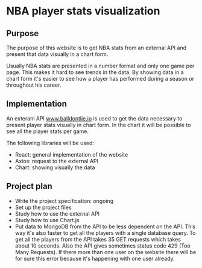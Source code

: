 # NBA player stats visualization

## Purpose

The purpose of this website is to get NBA stats from an external API and present that data
visually in a chart form.

Usually NBA stats are presented in a number format and only one game per page.
This makes it hard to see trends in the data. By showing data in a chart form
it's easier to see how a player has performed during a season or throughout his career.

## Implementation

An exteranl API www.balldontlie.io is used to get the data necessary to present player
stats visually in chart form. In the chart it will be possible to see all the player stats
per game.

The following libraries will be used:
 - React: general implementation of the website
 - Axios: request to the external API
 - Chart: showing visually the data

## Project plan

 - Write the project specification: ongoing
 - Set up the project files
 - Study how to use the external API
 - Study how to use Chart.js
 - Put data to MongoDB from the API to be less dependent on the API.
   This way it's also faster to get all the players with a single 
   database query. To get all the players from the API takes 35 GET
   requests which takes about 10 seconds. Also the API gives sometimes
   status code 429 (Too Many Requests). If there more than one user
   on the website there will be for sure this error because it's
   happening with one user already.
